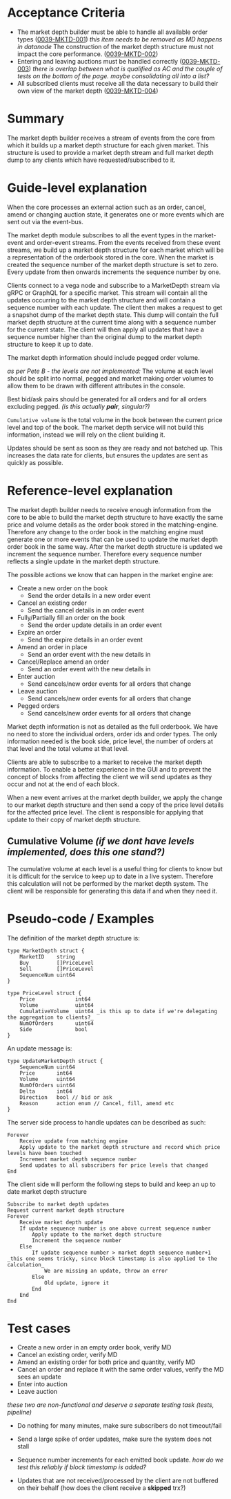 # Acceptance Criteria
- The market depth builder must be able to handle all available order types (<a name="0039-MKTD-001" href="#0039-MKTD-001">0039-MKTD-001</a>)
_this item needs to be removed as MD happens in datanode_ The construction of the market depth structure must not impact the core performance. (<a name="0039-MKTD-002" href="#0039-MKTD-002">0039-MKTD-002</a>)
- Entering and leaving auctions must be handled correctly (<a name="0039-MKTD-003" href="#0039-MKTD-003">0039-MKTD-003</a>) _there is overlap between what is qualified as AC and the couple of tests on the bottom of the page. maybe consolidating all into a list?_
- All subscribed clients must receive all the data necessary to build their own view of the market depth (<a name="0039-MKTD-004" href="#0039-MKTD-004">0039-MKTD-004</a>)


# Summary
The market depth builder receives a stream of events from the core from which it builds up a market depth structure for each given market. This structure is used to provide a market depth stream and full market depth dump to any clients which have requested/subscribed to it. 

# Guide-level explanation
When the core processes an external action such as an order, cancel, amend or changing auction state, it generates one or more events which are sent out via the event-bus. 

The market depth module subscribes to all the event types in the market-event and order-event streams. From the events received from these event streams, we build up a market depth structure for each market which will be a representation of the orderbook stored in the core. When the market is created the sequence number of the market depth structure is set to zero. Every update from then onwards increments the sequence number by one.

Clients connect to a vega node and subscribe to a MarketDepth stream via gRPC or GraphQL for a specific market. This stream will contain all the updates occurring to the market depth structure and will contain a sequence number with each update. The client then makes a request to get a snapshot dump of the market depth state. This dump will contain the full market depth structure at the current time along with a sequence number for the current state. The client will then apply all updates that have a sequence number higher than the original dump to the market depth structure to keep it up to date.

The market depth information should include pegged order volume.

_as per Pete B - the levels are not implemented:_
The volume at each level should be split into normal, pegged and market making order volumes to allow them to be drawn with different attributes in the console. 

Best bid/ask pairs should be generated for all orders and for all orders excluding pegged. _(is this actually **pair**, singular?)_

`Cumulative volume` is the total volume in the book between the current price level and top of the book. The market depth service will not build this information, instead we will rely on the client building it.

Updates should be sent as soon as they are ready and not batched up. This increases the data rate for clients, but ensures the updates are sent as quickly as possible.

# Reference-level explanation

The market depth builder needs to receive enough information from the core to be able to build the market depth structure to have exactly the same price and volume details as the order book stored in the matching-engine. Therefore any change to the order book in the matching engine must generate one or more events that can be used to update the market depth order book in the same way. After the market depth structure is updated we increment the sequence number. Therefore every sequence number reflects a single update in the market depth structure.

The possible actions we know that can happen in the market engine are:

- Create a new order on the book
  * Send the order details in a new order event
- Cancel an existing order
  * Send the cancel details in an order event
- Fully/Partially fill an order on the book
  * Send the order update details in an order event
- Expire an order
  * Send the expire details in an order event
- Amend an order in place
  * Send an order event with the new details in
- Cancel/Replace amend an order
  * Send an order event with the new details in
- Enter auction
  * Send cancels/new order events for all orders that change
- Leave auction
  * Send cancels/new order events for all orders that change
- Pegged orders
  * Send cancels/new order events for all orders that change

Market depth information is not as detailed as the full orderbook. We have no need to store the individual orders, order ids and order types. The only information needed is the book side, price level, the number of orders at that level and the total volume at that level.

Clients are able to subscribe to a market to receive the market depth information. To enable a better experience in the GUI and to prevent the concept of blocks from affecting the client we will send updates as they occur and not at the end of each block. 

When a new event arrives at the market depth builder, we apply the change to our market depth structure and then send a copy of the price level details for the affected price level. The client is responsible for applying that update to their copy of market depth structure.

## Cumulative Volume _(if we dont have levels implemented, does this one stand?)_

The cumulative volume at each level is a useful thing for clients to know but it is difficult for the service to keep up to date in a live system. Therefore this calculation will not be performed by the market depth system. The client will be responsible for generating this data if and when they need it.

# Pseudo-code / Examples

The definition of the market depth structure is:

    type MarketDepth struct {
        MarketID    string
        Buy         []PriceLevel
        Sell        []PriceLevel
        SequenceNum uint64
    }

    type PriceLevel struct {
        Price             int64
        Volume            uint64
        CumulativeVolume  uint64 _is this up to date if we're delegating the aggregation to clients?_
        NumOfOrders       uint64
        Side              bool
    }

An update message is:

    type UpdateMarketDepth struct {
        SequenceNum uint64
        Price       int64
        Volume      uint64
        NumOfOrders uint64
        Delta       int64
        Direction   bool // bid or ask
        Reason      action enum // Cancel, fill, amend etc
    }


The server side process to handle updates can be described as such:

    Forever
        Receive update from matching engine
        Apply update to the market depth structure and record which price levels have been touched
        Increment market depth sequence number
        Send updates to all subscribers for price levels that changed
    End


The client side will perform the following steps to build and keep an up to date market depth structure

    Subscribe to market depth updates
    Request current market depth structure
    Forever
        Receive market depth update
        If update sequence number is one above current sequence number
            Apply update to the market depth structure
            Increment the sequence number
        Else
            If update sequence number > market depth sequence number+1   _this one seems tricky, since block timestamp is also applied to the calculation_
                We are missing an update, throw an error 
            Else
  	            Old update, ignore it
            End
        End
    End


# Test cases

* Create a new order in an empty order book, verify MD
* Cancel an existing order, verify MD
* Amend an existing order for both price and quantity, verify MD
* Cancel an order and replace it with the same order values, verify the MD sees an update
* Enter into auction
* Leave auction

_these two are non-functional and deserve a separate testing task (tests, pipeline)_
* Do nothing for many minutes, make sure subscribers do not timeout/fail
* Send a large spike of order updates, make sure the system does not stall

* Sequence number increments for each emitted book update. _how do we test this reliably if block timestamp is added?_
* Updates that are not received/processed by the client are not buffered on their behalf (how does the client receive a **skipped** trx?)

